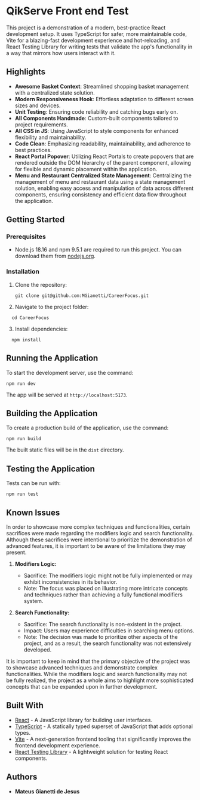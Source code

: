 # QikServe Front end Test

This project is a demonstration of a modern, best-practice React development setup. It uses TypeScript for safer, more maintainable code, Vite for a blazing-fast development experience and hot-reloading, and React Testing Library for writing tests that validate the app's functionality in a way that mirrors how users interact with it.

## Highlights

- **Awesome Basket Context**: Streamlined shopping basket management with a centralized state solution.
- **Modern Responsiveness Hook**: Effortless adaptation to different screen sizes and devices.
- **Unit Testing**: Ensuring code reliability and catching bugs early on.
- **All Components Handmade**: Custom-built components tailored to project requirements.
- **All CSS in JS**: Using JavaScript to style components for enhanced flexibility and maintainability.
- **Code Clean**: Emphasizing readability, maintainability, and adherence to best practices.
- **React Portal Popover**: Utilizing React Portals to create popovers that are rendered outside the DOM hierarchy of the parent component, allowing for flexible and dynamic placement within the application.
- **Menu and Restaurant Centralized State Management**: Centralizing the management of menu and restaurant data using a state management solution, enabling easy access and manipulation of data across different components, ensuring consistency and efficient data flow throughout the application.


## Getting Started

### Prerequisites

- Node.js 18.16 and npm 9.5.1 are required to run this project. You can download them from [nodejs.org](https://nodejs.org/).

### Installation

1. Clone the repository:
   ```
   git clone git@github.com:MGianetti/CareerFocus.git
   ```
2. Navigate to the project folder:
 ```
   cd CareerFocus
 ```
3. Install dependencies:
 ```
   npm install
 ```

## Running the Application

To start the development server, use the command:
 ```
npm run dev
 ```
The app will be served at `http://localhost:5173`.

## Building the Application

To create a production build of the application, use the command:
 ```
npm run build
 ```
The built static files will be in the `dist` directory.

## Testing the Application

Tests can be run with:
 ```
npm run test
 ```
 
 ## Known Issues

In order to showcase more complex techniques and functionalities, certain sacrifices were made regarding the modifiers logic and search functionality. Although these sacrifices were intentional to prioritize the demonstration of advanced features, it is important to be aware of the limitations they may present. 

1. **Modifiers Logic:**
   - Sacrifice: The modifiers logic might not be fully implemented or may exhibit inconsistencies in its behavior.
   - Note: The focus was placed on illustrating more intricate concepts and techniques rather than achieving a fully functional modifiers system. 

2. **Search Functionality:**
   - Sacrifice: The search functionality is non-existent in the project.
   - Impact: Users may experience difficulties in searching menu options.
   - Note: The decision was made to prioritize other aspects of the project, and as a result, the search functionality was not extensively developed.

It is important to keep in mind that the primary objective of the project was to showcase advanced techniques and demonstrate complex functionalities. While the modifiers logic and search functionality may not be fully realized, the project as a whole aims to highlight more sophisticated concepts that can be expanded upon in further development.


## Built With

- [React](https://reactjs.org/) - A JavaScript library for building user interfaces.
- [TypeScript](https://www.typescriptlang.org/) - A statically typed superset of JavaScript that adds optional types.
- [Vite](https://vitejs.dev/) - A next-generation frontend tooling that significantly improves the frontend development experience.
- [React Testing Library](https://testing-library.com/docs/react-testing-library/intro/) - A lightweight solution for testing React components.

## Authors

- **Mateus Gianetti de Jesus**

